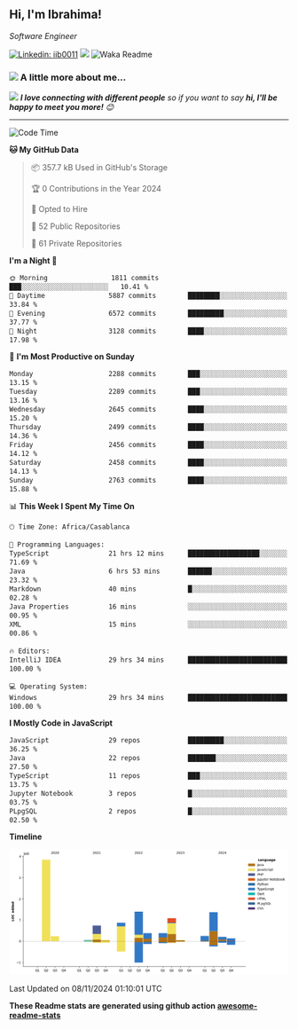 <h2>Hi, I'm Ibrahima! </h2>
<p><em>Software Engineer 
</em></p>


[![Linkedin: iib0011](https://img.shields.io/badge/-iib0011-blue?style=flat-square&logo=Linkedin&logoColor=white&link=https://www.linkedin.com/in/iib0011/)](https://www.linkedin.com/in/iib0011/)
![](https://visitor-badge.glitch.me/badge?page_id=iib0011)
![Waka Readme](https://github.com/iib0011/iib0011/workflows/Waka%20Readme/badge.svg)


### <img src="https://media.giphy.com/media/VgCDAzcKvsR6OM0uWg/giphy.gif" width="50"> A little more about me...  


<img src="https://media.giphy.com/media/LnQjpWaON8nhr21vNW/giphy.gif" width="60"> <em><b>I love connecting with different people</b> so if you want to say <b>hi, I'll be happy to meet you more!</b> 😊</em>

---
<!--START_SECTION:waka-->
![Code Time](http://img.shields.io/badge/Code%20Time-3%2C958%20hrs%2012%20mins-blue)

**🐱 My GitHub Data** 

> 📦 357.7 kB Used in GitHub's Storage 
 > 
> 🏆 0 Contributions in the Year 2024
 > 
> 💼 Opted to Hire
 > 
> 📜 52 Public Repositories 
 > 
> 🔑 61 Private Repositories 
 > 
**I'm a Night 🦉** 

```text
🌞 Morning                1811 commits        ███░░░░░░░░░░░░░░░░░░░░░░   10.41 % 
🌆 Daytime                5887 commits        ████████░░░░░░░░░░░░░░░░░   33.84 % 
🌃 Evening                6572 commits        █████████░░░░░░░░░░░░░░░░   37.77 % 
🌙 Night                  3128 commits        ████░░░░░░░░░░░░░░░░░░░░░   17.98 % 
```
📅 **I'm Most Productive on Sunday** 

```text
Monday                   2288 commits        ███░░░░░░░░░░░░░░░░░░░░░░   13.15 % 
Tuesday                  2289 commits        ███░░░░░░░░░░░░░░░░░░░░░░   13.16 % 
Wednesday                2645 commits        ████░░░░░░░░░░░░░░░░░░░░░   15.20 % 
Thursday                 2499 commits        ████░░░░░░░░░░░░░░░░░░░░░   14.36 % 
Friday                   2456 commits        ████░░░░░░░░░░░░░░░░░░░░░   14.12 % 
Saturday                 2458 commits        ████░░░░░░░░░░░░░░░░░░░░░   14.13 % 
Sunday                   2763 commits        ████░░░░░░░░░░░░░░░░░░░░░   15.88 % 
```


📊 **This Week I Spent My Time On** 

```text
🕑︎ Time Zone: Africa/Casablanca

💬 Programming Languages: 
TypeScript               21 hrs 12 mins      ██████████████████░░░░░░░   71.69 % 
Java                     6 hrs 53 mins       ██████░░░░░░░░░░░░░░░░░░░   23.32 % 
Markdown                 40 mins             █░░░░░░░░░░░░░░░░░░░░░░░░   02.28 % 
Java Properties          16 mins             ░░░░░░░░░░░░░░░░░░░░░░░░░   00.95 % 
XML                      15 mins             ░░░░░░░░░░░░░░░░░░░░░░░░░   00.86 % 

🔥 Editors: 
IntelliJ IDEA            29 hrs 34 mins      █████████████████████████   100.00 % 

💻 Operating System: 
Windows                  29 hrs 34 mins      █████████████████████████   100.00 % 
```

**I Mostly Code in JavaScript** 

```text
JavaScript               29 repos            █████████░░░░░░░░░░░░░░░░   36.25 % 
Java                     22 repos            ███████░░░░░░░░░░░░░░░░░░   27.50 % 
TypeScript               11 repos            ███░░░░░░░░░░░░░░░░░░░░░░   13.75 % 
Jupyter Notebook         3 repos             █░░░░░░░░░░░░░░░░░░░░░░░░   03.75 % 
PLpgSQL                  2 repos             █░░░░░░░░░░░░░░░░░░░░░░░░   02.50 % 
```



**Timeline**

![Lines of Code chart](https://raw.githubusercontent.com/iib0011/iib0011/master/assets/bar_graph.png)


 Last Updated on 08/11/2024 01:10:01 UTC
<!--END_SECTION:waka-->

**These Readme stats are generated using github action [awesome-readme-stats](https://github.com/iib0011/waka-readme-stats)**

